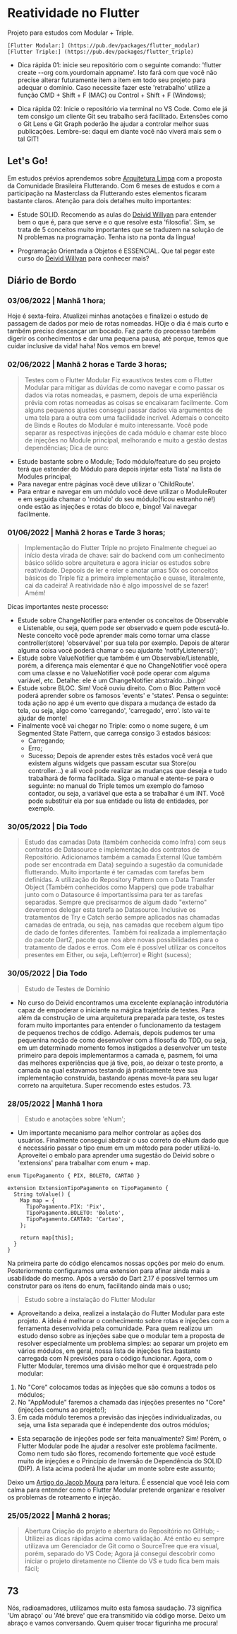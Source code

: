 # Reatividade no Flutter
Projeto para estudos com Modular + Triple.

    [Flutter Modular:] (https://pub.dev/packages/flutter_modular)
    [Flutter Triple:] (https://pub.dev/packages/flutter_triple)

 - Dica rápida 01: inicie seu repositório com o seguinte comando: 'flutter create --org com.yourdomain appname'. Isto fará com que você não precise alterar futuramente item a item em todo seu projeto para adequar o dominio. Caso necessite fazer este 'retrabalho' utilize a função CMD + Shift + F (MAC) ou Control + Shift + F (Windows);

 - Dica rápida 02: Inicie o repositório via terminal no VS Code. Como ele já tem consigo um cliente Git seu trabalho será facilitado. Extensões como o Git Lens e Git Graph poderão lhe ajudar a controlar melhor suas publicações. Lembre-se: daqui em diante você não viverá mais sem o tal GIT!

## Let's Go!

Em estudos prévios aprendemos sobre [Arquitetura Limpa](https://github.com/Flutterando/Clean-Dart) com a proposta da Comunidade Brasileira Flutterando. Com 6 meses de estudos e com a participação na Masterclass da Flutterando estes elementos ficaram bastante claros. Atenção para dois detalhes muito importantes:

- Estude SOLID. Recomendo as aulas do [Deivid Willyan](https://www.youtube.com/watch?v=GtGjo7lX7CI&list=PLRpTFz5_57ctOsMqglte1W_xa-rek-8G9) para entender bem o que é, para que serve e o que resolve esta 'filosofia'. Sim, se trata de 5 conceitos muito importantes que se traduzem na solução de N problemas na programação. Tenha isto na ponta da língua!

- Programação Orientada a Objetos é ESSENCIAL. Que tal pegar este curso do [Deivid Willyan](https://www.youtube.com/watch?v=elUTXYMfGXo&list=PLRpTFz5_57cseSiszvssXO7HKVzOsrI77&index=14) para conhecer mais? 


## Diário de Bordo

### 03/06/2022 | Manhã 1 hora;
Hoje é sexta-feira. Atualizei minhas anotações e finalizei o estudo de passagem de dados por meio de rotas nomeadas. HOje o dia é mais curto e também preciso descançar um bocado. Faz parte do processo também digerir os conhecimentos e dar uma pequena pausa, até porque, temos que cuidar inclusive da vida! haha! Nos vemos em breve!

### 02/06/2022 | Manhã 2 horas e Tarde 3 horas;
> Testes com o Flutter Modular
Fiz exaustivos testes com o Flutter Modular para mitigar as dúvidas de como navegar e como passar os dados via rotas nomeadas, e pasmem, depois de uma experiência prévia com rotas nomeadas as coisas se encaixaram facilmente. Com alguns pequenos ajustes consegui passar dados via argumentos de uma tela para a outra com uma facilidade incrível. Ademais o conceito de Binds e Routes do Modular é muito interessante. Você pode separar as respectivas injeções de cada módulo e chamar este bloco de injeções no Module principal, melhorando e muito a gestão destas dependências;
Dica de ouro:
- Estude bastante sobre o Module; Todo módulo/feature do seu projeto terá que estender do Módulo para depois injetar esta 'lista' na lista de Modules principal;
- Para navegar entre páginas você deve utilizar o 'ChildRoute'.
- Para entrar e navegar em um módulo você deve utilizar o ModuleRouter e em seguida chamar o 'módulo' do seu módulo(ficou estranho né!) onde estão as injeções e rotas do bloco e, bingo! Vai navegar facilmente.

### 01/06/2022 | Manhã 2 horas e Tarde 3 horas;
> Implementação do Flutter Triple no projeto
Finalmente cheguei ao início desta virada de chave: sair do backend com um conhecimento básico sólido sobre arquitetura e agora iniciar os estudos sobre reatividade. Depoois de ler e reler e anotar umas 50x os conceitos básicos do Triple fiz a primeira implementação e quase, literalmente, cai da cadeira! A reatividade não é algo impossível de se fazer! Amém!

Dicas importantes neste processo:
- Estude sobre ChangeNotifier para entender os conceitos de Observable e Listenable, ou seja, quem pode ser observado e quem pode escutá-lo. Neste conceito você pode aprender mais como tornar uma classe controller(store) 'observável' por sua tela por exemplo. Depois de alterar alguma coisa você poderá chamar o seu ajudante 'notifyListeners()';
- Estude sobre ValueNotifier que também é um Observable/Listenable, porém, a diferença mais elementar é que no ChangeNotifier você opera com uma classe e no ValueNotifier você pode operar com alguma variável, etc. Detalhe: ele é um ChangeNotifier abstraído...bingo!
- Estude sobre BLOC. Sim! Você ouviu direito. Com o Bloc Pattern você poderá aprender sobre os famosos 'events' e 'states'. Pensa o seguinte: toda ação no app é um evento que dispara a mudança de estado da tela, ou seja, algo como 'carregando', 'carregado', erro'. Isto vai te ajudar de monte!
- Finalmente você vai chegar no Triple: como o nome sugere, é um Segmented State Pattern, que carrega consigo 3 estados básicos: 
  - Carregando;
  - Erro;
  - Sucesso;
Depois de aprender estes três estados você verá que existem alguns widgets que passam escutar sua Store(ou controller...) e ali você pode realizar as mudanças que deseja e tudo trabalhará de forma facilitada. Siga o manual e atente-se para o seguinte: no manual do Triple temos um exemplo do famoso contador, ou seja, a variável que esta a se trabalhar é um INT. Você pode substituir ela por sua entidade ou lista de entidades, por exemplo. 



### 30/05/2022 | Dia Todo
> Estudo das camadas Data (também conhecida como Infra) com seus contratos de Datasource e implementação dos contratos de Repositório. Adicionamos também a camada External (Que também pode ser encontrada em Data) seguindo a sugestão da comunidade flutterando. Muito importante é ter camadas com tarefas bem definidas. A utilização do Repository Pattern com o Data Transfer Object (Também conhecidos como Mappers) que pode trabalhar junto com o Datasource é importantíssima para ter as tarefas separadas. Sempre que precisarmos de algum dado "externo" deveremos delegar esta tarefa ao Datasource. Inclusive os tratamentos de Try e Catch serão sempre aplicados nas chamadas camadas de entrada, ou seja, nas camadas que recebem algum tipo de dado de fontes diferentes. Também foi realizada a implementação do pacote DartZ, pacote que nos abre novas possibilidades para o tratamento de dados e erros. Com ele é possível utilizar os conceitos presentes em Either, ou seja, Left(error) e Right (sucess);

### 30/05/2022 | Dia Todo
> Estudo de Testes de Domínio
- No curso do Deivid encontramos uma excelente explanação introdutória capaz de empoderar o iniciante na mágica trajetória de testes. Para além da construção de uma arquitetura preparada para teste, os testes foram muito importantes para entender o funcionamento da testagem de pequenos trechos de código. Ademais, depois pudemos ter uma pequenina noção de como desenvolver com a filosofia do TDD, ou seja, em um determinado momento fomos instigados a desenvolver um teste primeiro para depois implementarmos a camada e, pasmem, foi uma das melhores experiências que já tive, pois, ao deixar o teste pronto, a camada na qual estavamos testando já praticamente teve sua implementação construída, bastando apenas move-la para seu lugar correto na arquitetura. Super recomendo estes estudos. 73.
### 28/05/2022 | Manhã 1 hora

> Estudo e anotações sobre 'eNum';
- Um importante mecanismo para melhor controlar as ações dos usuários. Finalmente consegui abstrair o uso correto do eNum dado que é necessário passar o tipo enum em um método para poder utilizá-lo. Aproveitei o embalo para aprender uma sugestão do Deivid sobre o 'extensions' para trabalhar com enum + map.

```
enum TipoPagamento { PIX, BOLETO, CARTAO }

extension ExtensionTipoPagamento on TipoPagamento {
  String toValue() {
    Map map = {
      TipoPagamento.PIX: 'Pix',
      TipoPagamento.BOLETO: 'Boleto',
      TipoPagamento.CARTAO: 'Cartao',
    };

    return map[this];
  }
}

```

Na primeira parte do código elencamos nossas opções por meio do enum. Posteriormente configuramos uma extension para afinar ainda mais a usabilidade do mesmo. Após a versão do Dart 2.17 é possível termos um construtor para os itens do enum, facilitando ainda mais o uso;

> Estudo sobre a instalação do Flutter Modular

- Aproveitando a deixa, realizei a instalação do Flutter Modular para este projeto. A ideia é melhorar o conhecimento sobre rotas e injeções com a ferramenta desenvolvida pela comunidade. Para quem realizou um estudo denso sobre as injeções sabe que o modular tem a proposta de resolver especialmente um problema simples: ao separar um projeto em vários módulos, em geral, nossa lista de injeções fica bastante carregada com N previsões para o código funcionar. Agora, com o Flutter Modular, teremos uma divisão melhor que é orquestrada pelo modular: 
    
1. No "Core" colocamos todas as injeções que são comuns a todos os módulos;
2. No "AppModule" faremos a chamada das injeções presentes no "Core" (injeções comuns ao projeto!);
3. Em cada módulo teremos a previsão das injeções individualizadas, ou seja, uma lista separada que é independente dos outros módulos;

- Esta separação de injeções pode ser feita manualmente? Sim! Porém, o Flutter Modular pode lhe ajudar a resolver este problema facilmente. Como nem tudo são flores, recomendo fortemente que você estude muito de injeções e o Princípio de Inversão de Dependência do SOLID (DIP). A lista acima poderá lhe ajudar um monte sobre este assunto;

Deixo um [Artigo do Jacob Moura](https://blog.flutterando.com.br/quais-os-problemas-que-o-flutter-modular-veio-resolver-deaed96b71b3) para leitura. É essencial que você leia com calma para entender como o Flutter Modular pretende organizar e resolver os problemas de roteamento e injeção.

### 25/05/2022 | Manhã 2 horas;

> Abertura Criação do projeto e abertura do Repositório no GitHub;
    - Utilizei as dicas rápidas acima como validação. Até então eu sempre utilizava um Gerenciador de Git como o SourceTree que era visual, porém, separado do VS Code; Agora já consegui descobrir como iniciar o projeto diretamente no Cliente do VS e tudo fica bem mais fácil;

## 73
Nós, radioamadores, utilizamos muito esta famosa saudação. 73 significa 'Um abraço' ou 'Até breve' que era transmitido via código morse. Deixo um abraço e vamos conversando.
Quem quiser trocar figurinha me procura!
